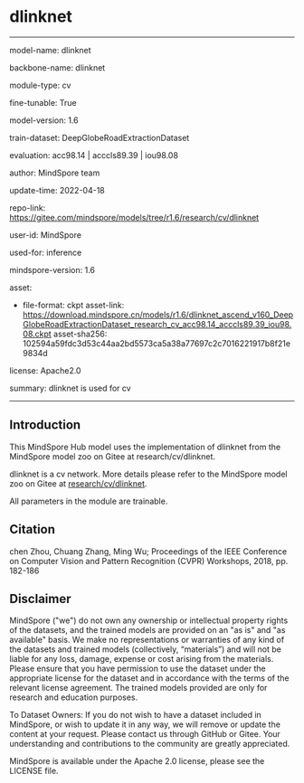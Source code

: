 # dlinknet

---

model-name: dlinknet

backbone-name: dlinknet

module-type: cv

fine-tunable: True

model-version: 1.6

train-dataset: DeepGlobeRoadExtractionDataset

evaluation: acc98.14 | acccls89.39 | iou98.08

author: MindSpore team

update-time: 2022-04-18

repo-link: <https://gitee.com/mindspore/models/tree/r1.6/research/cv/dlinknet>

user-id: MindSpore

used-for: inference

mindspore-version: 1.6

asset:

-
    file-format: ckpt
    asset-link: <https://download.mindspore.cn/models/r1.6/dlinknet_ascend_v160_DeepGlobeRoadExtractionDataset_research_cv_acc98.14_acccls89.39_iou98.08.ckpt>
    asset-sha256: 102594a59fdc3d53c44aa2bd5573ca5a38a77697c2c7016221917b8f21e9834d

license: Apache2.0

summary: dlinknet is used for cv

---

## Introduction

This MindSpore Hub model uses the implementation of dlinknet from the MindSpore model zoo on Gitee at research/cv/dlinknet.

dlinknet is a cv network. More details please refer to the MindSpore model zoo on Gitee at [research/cv/dlinknet](https://gitee.com/mindspore/models/blob/r1.6/research/cv/dlinknet/README.md).

All parameters in the module are trainable.

## Citation

chen Zhou, Chuang Zhang, Ming Wu; Proceedings of the IEEE Conference on Computer Vision and Pattern Recognition (CVPR) Workshops, 2018, pp. 182-186

## Disclaimer

MindSpore ("we") do not own any ownership or intellectual property rights of the datasets, and the trained models are provided on an "as is" and "as available" basis. We make no representations or warranties of any kind of the datasets and trained models (collectively, “materials”) and will not be liable for any loss, damage, expense or cost arising from the materials. Please ensure that you have permission to use the dataset under the appropriate license for the dataset and in accordance with the terms of the relevant license agreement. The trained models provided are only for research and education purposes.

To Dataset Owners: If you do not wish to have a dataset included in MindSpore, or wish to update it in any way, we will remove or update the content at your request. Please contact us through GitHub or Gitee. Your understanding and contributions to the community are greatly appreciated.

MindSpore is available under the Apache 2.0 license, please see the LICENSE file.
